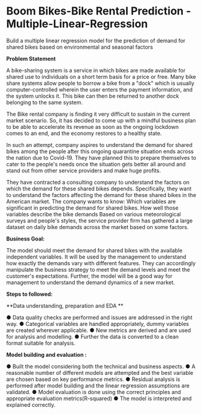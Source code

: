 # Boom Bikes-Bike Rental Prediction - Multiple-Linear-Regression

Build a multiple linear regression model for the prediction of demand for shared bikes  based on environmental and seasonal factors

**Problem Statement**

A bike-sharing system is a service in which bikes are made available for shared use to individuals on a short term basis for a price or free. Many bike share systems allow people to borrow a bike from a "dock" which is usually computer-controlled wherein the user enters the payment information, and the system unlocks it. This bike can then be returned to another dock belonging to the same system.


The Bike rental company is finding it very difficult to sustain in the current market scenario. So, it has decided to come up with a mindful business plan to be able to accelerate its revenue as soon as the ongoing lockdown comes to an end, and the economy restores to a healthy state. 

In such an attempt, company aspires to understand the demand for shared bikes among the people after this ongoing quarantine situation ends across the nation due to Covid-19. They have planned this to prepare themselves to cater to the people's needs once the situation gets better all around and stand out from other service providers and make huge profits.

They have contracted a consulting company to understand the factors on which the demand for these shared bikes depends. Specifically, they want to understand the factors affecting the demand for these shared bikes in the American market. The company wants to know:
Which variables are significant in predicting the demand for shared bikes.
How well those variables describe the bike demands
Based on various meteorological surveys and people's styles, the service provider firm has gathered a large dataset on daily bike demands across the market based on some factors. 

**Business Goal:**

The model should meet the demand for shared bikes with the available independent variables. It will be used by the management to understand how exactly the demands vary with different features. They can accordingly manipulate the business strategy to meet the demand levels and meet the customer's expectations. Further, the model will be a good way for management to understand the demand dynamics of a new market. 

**Steps to followed:**

**Data understanding, preparation and EDA **

●	Data quality checks are performed and issues are addressed in the right way.
●	 Categorical variables are handled appropriately, dummy variables are created wherever applicable. 
●	New metrics are derived and are used for analysis and modelling. 
●	Further the data is converted to a clean format suitable for analysis.

**Model building and evaluation :**

●	Built the model considering both the technical and business aspects.
●	A reasonable number of different models are attempted and the best variable are chosen based on key performance metrics.
●	Residual analysis is performed after model building and the linear regression assumptions are validated.
●	Model evaluation is done using the correct principles and appropriate evaluation metrics(R-squared) 
●	The model is interpreted and explained correctly. 


